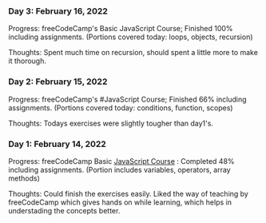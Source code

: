 [//]: # (Copy this template)
<!---
### Day 1: February 14, 2022 

Progress: 

Thoughts:
-->
### Day 3: February 16, 2022 

Progress: freeCodeCamp's Basic JavaScript Course; Finished 100% including assignments. (Portions covered today: loops, objects, recursion)

Thoughts: Spent much time on recursion, should spent a little more to make it thorough.

### Day 2: February 15, 2022 

Progress: freeCodeCamp's #JavaScript Course; Finished 66% including assignments. (Portions covered today: conditions, function, scopes)

Thoughts: Todays exercises were slightly tougher than day1's.

### Day 1: February 14, 2022 

Progress: freeCodeCamp Basic [JavaScript Course](https://www.freecodecamp.org/learn/javascript-algorithms-and-data-structures/basic-javascript/) : Completed 48% including assignments. (Portion includes variables, operators, array methods)

Thoughts: Could finish the exercises easily. Liked the way of teaching by freeCodeCamp which gives hands on while learning, which helps in understading the concepts better.
